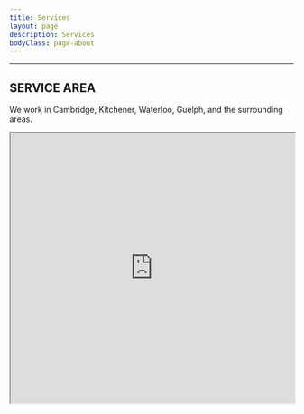```yaml
---
title: Services
layout: page
description: Services
bodyClass: page-about
---
```



---

## SERVICE AREA

We work in Cambridge, Kitchener, Waterloo, Guelph, and the surrounding areas.


<iframe src="https://www.google.com/maps/d/embed?mid=1mbwJxbS8enwxUV3e1HZ67vCCPrr4tRk&ehbc=2E312F&noprof=1" width="100%" height="480"></iframe>

